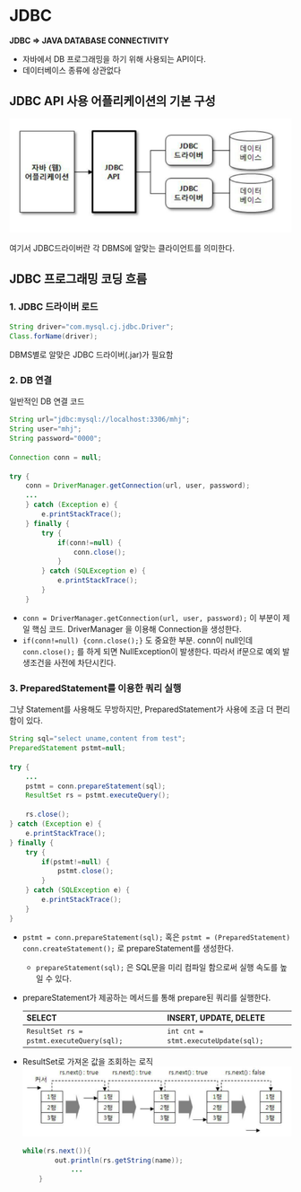 # JDBC 

**JDBC => JAVA DATABASE CONNECTIVITY**
- 자바에서 DB 프로그래밍을 하기 위해 사용되는 API이다. 
- 데이터베이스 종류에 상관없다

## JDBC API 사용 어플리케이션의 기본 구성
![JDBC](./image/JDBC.png)

여기서 JDBC드라이버란 각 DBMS에 알맞는 클라이언트를 의미한다. 

## JDBC 프로그래밍 코딩 흐름

### 1. JDBC 드라이버 로드 
```java
String driver="com.mysql.cj.jdbc.Driver";
Class.forName(driver);
```
DBMS별로 알맞은 JDBC 드라이버(.jar)가 필요함

### 2. DB 연결

일반적인 DB 연결 코드 

```java
String url="jdbc:mysql://localhost:3306/mhj";
String user="mhj";
String password="0000";

Connection conn = null;

try {
	conn = DriverManager.getConnection(url, user, password);
    ...
	} catch (Exception e) {
		e.printStackTrace();
	} finally {
		try {
			if(conn!=null) {
				conn.close();
			}
		} catch (SQLException e) {
			e.printStackTrace();
		}
	}
```

- `conn = DriverManager.getConnection(url, user, password);` 이 부분이 제일 핵심 코드. DriverManager 을 이용해 Connection을 생성한다. 
- `if(conn!=null) {conn.close();}` 도 중요한 부분. conn이 null인데 `conn.close();` 를 하게 되면 NullException이 발생한다. 따라서 if문으로 예외 발생조건을 사전에 차단시킨다. 

### 3. PreparedStatement를 이용한 쿼리 실행

그냥 Statement를 사용해도 무방하지만, PreparedStatement가 사용에 조금 더 편리함이 있다.

```java
String sql="select uname,content from test";
PreparedStatement pstmt=null;

try {			
	...
	pstmt = conn.prepareStatement(sql);
	ResultSet rs = pstmt.executeQuery();
	
	rs.close();
} catch (Exception e) {
	e.printStackTrace();
} finally {
	try {
		if(pstmt!=null) { 
			pstmt.close();
		}
	} catch (SQLException e) {
		e.printStackTrace();
	}
}
```

- `pstmt = conn.prepareStatement(sql);` 혹은 `pstmt = (PreparedStatement) conn.createStatement();` 로 prepareStatement를 생성한다. 
    + `prepareStatement(sql);` 은 SQL문을 미리 컴파일 함으로써 실행 속도를 높일 수 있다. 
- prepareStatement가 제공하는 메서드를 통해 prepare된 쿼리를 실행한다.

	|SELECT|INSERT, UPDATE, DELETE|
	|-|-|
	|`ResultSet rs = pstmt.executeQuery(sql);`|`int cnt = stmt.executeUpdate(sql);`|

- ResultSet로 가져온 값을 조회하는 로직
![rs](./image/ResultSet.png)
	```java
	while(rs.next()){
			out.println(rs.getString(name));
				...
		}
	```
